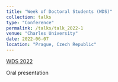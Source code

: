 ```yaml
---
title: "Week of Doctoral Students (WDS)"
collection: talks
type: "Conference"
permalink: /talks/talk_2022-1
venue: "Charles University"
date: 2022-06-07
location: "Prague, Czech Republic"
---
```


[WDS 2022](https://physics.mff.cuni.cz/wds/proc/proc-contents.php?year=2022)

Oral presentation
